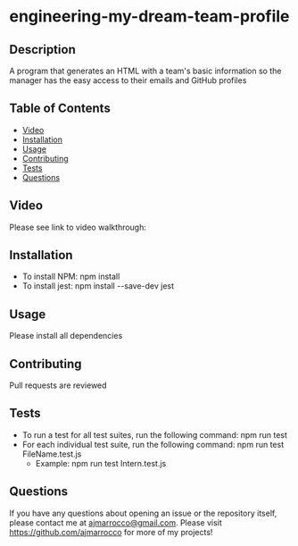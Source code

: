 # engineering-my-dream-team-profile

## Description
A program that generates an HTML with a team's basic information so the manager has the easy access to their emails and GitHub profiles

## Table of Contents
* [Video](#video)
* [Installation](#installation)
* [Usage](#usage)
* [Contributing](#contributing)
* [Tests](#tests)
* [Questions](#questions)

## Video
Please see link to video walkthrough: 

## Installation
* To install NPM: npm install
* To install jest: npm install --save-dev jest

## Usage
Please install all dependencies

## Contributing
Pull requests are reviewed

## Tests
* To run a test for all test suites, run the following command: npm run test
* For each individual test suite, run the following command: npm run test FileName.test.js
    * Example: npm run test Intern.test.js


## Questions
If you have any questions about opening an issue or the repository itself, please contact me at ajmarrocco@gmail.com.  Please visit https://github.com/ajmarrocco for more of my projects!